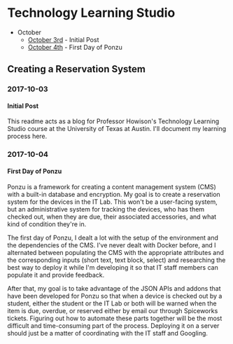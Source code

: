 # Technology Learning Studio
 
* October
	* [October 3rd](#2017-10-03) - Initial Post
	* [October 4th](#2017-10-04) - First Day of Ponzu

## Creating a Reservation System

### 2017-10-03

#### Initial Post

This readme acts as a blog for Professor Howison's Technology Learning Studio course at the University of Texas at Austin. I'll document my learning process here.

### 2017-10-04 

#### First Day of Ponzu

Ponzu is a framework for creating a content management system (CMS) with a built-in database and encryption. My goal is to create a reservation system for the devices in the IT Lab. This won't be a user-facing system, but an administrative system for tracking the devices, who has them checked out, when they are due, their associated accessories, and what kind of condition they're in.

The first day of Ponzu, I dealt a lot with the setup of the environment and the dependencies of the CMS. I've never dealt with Docker before, and I alternated between populating the CMS with the appropriate attributes and the corresponding inputs (short text, text block, select) and researching the best way to deploy it while I'm developing it so that IT staff members can populate it and provide feedback.

After that, my goal is to take advantage of the JSON APIs and addons that have been developed for Ponzu so that when a device is checked out by a student, either the student or the IT Lab or both will be warned when the item is due, overdue, or reserved either by email our through Spiceworks tickets. Figuring out how to automate these parts together will be the most difficult and time-consuming part of the process. Deploying it on a server should just be a matter of coordinating with the IT staff and Googling.
